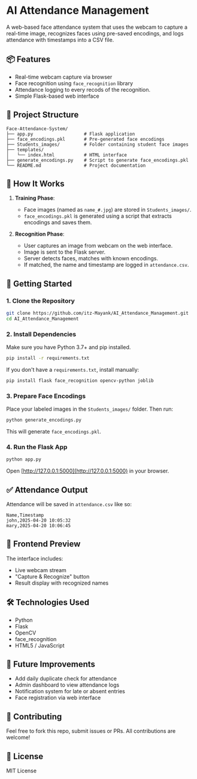# AI Attendance Management

A web-based face attendance system that uses the webcam to capture a real-time image, recognizes faces using pre-saved encodings, and logs attendance with timestamps into a CSV file.

## 📦 Features

- Real-time webcam capture via browser
- Face recognition using `face_recognition` library
- Attendance logging to every recods of the recognition.
- Simple Flask-based web interface

## 📁 Project Structure

```
Face-Attendance-System/
├── app.py                   # Flask application
├── face_encodings.pkl       # Pre-generated face encodings
├── Students_images/         # Folder containing student face images
├── templates/
│   └── index.html           # HTML interface
├── generate_encodings.py    # Script to generate face_encodings.pkl
└── README.md                # Project documentation
```

## 🧠 How It Works

1. **Training Phase**:
   - Face images (named as `name_#.jpg`) are stored in `Students_images/`.
   - `face_encodings.pkl` is generated using a script that extracts encodings and saves them.

2. **Recognition Phase**:
   - User captures an image from webcam on the web interface.
   - Image is sent to the Flask server.
   - Server detects faces, matches with known encodings.
   - If matched, the name and timestamp are logged in `attendance.csv`.

## 🚀 Getting Started

### 1. Clone the Repository

```bash
git clone https://github.com/itz-Mayank/AI_Attendance_Management.git
cd AI_Attendance_Management
```

### 2. Install Dependencies

Make sure you have Python 3.7+ and pip installed.

```bash
pip install -r requirements.txt
```

If you don't have a `requirements.txt`, install manually:

```bash
pip install flask face_recognition opencv-python joblib
```

### 3. Prepare Face Encodings

Place your labeled images in the `Students_images/` folder. Then run:

```bash
python generate_encodings.py
```

This will generate `face_encodings.pkl`.

### 4. Run the Flask App

```bash
python app.py
```

Open [http://127.0.0.1:5000](http://127.0.0.1:5000) in your browser.

## ✅ Attendance Output

Attendance will be saved in `attendance.csv` like so:

```
Name,Timestamp
john,2025-04-20 10:05:32
mary,2025-04-20 10:06:45
```

## 📸 Frontend Preview

The interface includes:

- Live webcam stream
- "Capture & Recognize" button
- Result display with recognized names

## 🛠 Technologies Used

- Python
- Flask
- OpenCV
- face_recognition
- HTML5 / JavaScript

## 🧩 Future Improvements

- Add daily duplicate check for attendance
- Admin dashboard to view attendance logs
- Notification system for late or absent entries
- Face registration via web interface

## 🤝 Contributing

Feel free to fork this repo, submit issues or PRs. All contributions are welcome!

## 📄 License

MIT License
